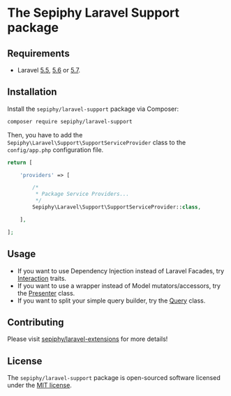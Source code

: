 
# The Sepiphy Laravel Support package

## Requirements

- Laravel [5.5](https://laravel.com/docs/5.5), [5.6](https://laravel.com/docs/5.6) or [5.7](https://laravel.com/docs/5.7).

## Installation

Install the `sepiphy/laravel-support` package via Composer:

```bash
composer require sepiphy/laravel-support
```

Then, you have to add the `Sepiphy\Laravel\Support\SupportServiceProvider` class to the `config/app.php` configuration file.

```php
return [

    'providers' => [

        /*
         * Package Service Providers...
         */
        Sepiphy\Laravel\Support\SupportServiceProvider::class,

    ],

];
```

## Usage

- If you want to use Dependency Injection instead of Laravel Facades, try [Interaction](Interaction) traits.
- If you want to use a wrapper instead of Model mutators/accessors, try the [Presenter](Presenter.php) class.
- If you want to split your simple query builder, try the [Query](Query.php) class.

## Contributing

Please visit [sepiphy/laravel-extensions](../../README.md) for more details!

## License

The `sepiphy/laravel-support` package is open-sourced software licensed under the [MIT license](LICENSE.md).
